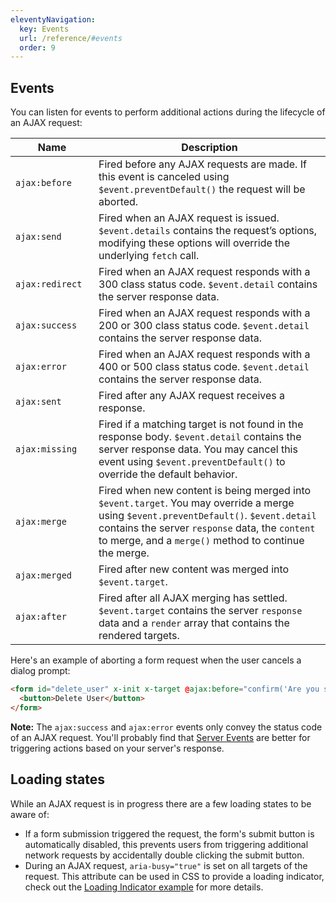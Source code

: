 ```yaml
---
eleventyNavigation:
  key: Events
  url: /reference/#events
  order: 9
---
```


## Events

You can listen for events to perform additional actions during the lifecycle of an AJAX request:

<div class="table">
<table>
  <thead>
    <th scope="col" width="117">Name</th>
    <th scope="col">Description</th>
  </thead>
  <tbody>
  <tr>
    <td><code>ajax:before</code></td>
    <td>Fired before any AJAX requests are made. If this event is canceled using <code>$event.preventDefault()</code> the request will be aborted.</td>
  </tr>
  <tr>
    <td><code>ajax:send</code></td>
    <td>Fired when an AJAX request is issued. <code>$event.details</code> contains the request’s options, modifying these options will override the underlying <code>fetch</code> call.</td>
  </tr>
    <tr>
    <td><code>ajax:redirect</code></td>
    <td>Fired when an AJAX request responds with a 300 class status code. <code>$event.detail</code> contains the server response data.</td>
  </tr>
  <tr>
    <td><code>ajax:success</code></td>
    <td>Fired when an AJAX request responds with a 200 or 300 class status code. <code>$event.detail</code> contains the server response data.</td>
  </tr>
  <tr>
    <td><code>ajax:error</code></td>
    <td>Fired when an AJAX request responds with a 400 or 500 class status code. <code>$event.detail</code> contains the server response data.</td>
  </tr>
  <tr>
    <td><code>ajax:sent</code></td>
    <td>Fired after any AJAX request receives a response.</td>
  </tr>
  <tr>
    <td><code>ajax:missing</code></td>
    <td>Fired if a matching target is not found in the response body. <code>$event.detail</code> contains the server response data. You may cancel this event using <code>$event.preventDefault()</code> to override the default behavior.</td>
  </tr>
  <tr>
    <td><code>ajax:merge</code></td>
    <td>Fired when new content is being merged into <code>$event.target</code>. You may override a merge using <code>$event.preventDefault()</code>. <code>$event.detail</code> contains the server <code>response</code> data, the <code>content</code> to merge, and a <code>merge()</code> method to continue the merge.</td>
  </tr>
  <tr>
    <td><code>ajax:merged</code></td>
    <td>Fired after new content was merged into <code>$event.target</code>.</td>
  </tr>
  <tr>
    <td><code>ajax:after</code></td>
    <td>Fired after all AJAX merging has settled. <code>$event.target</code> contains the server <code>response</code> data and a <code>render</code> array that contains the rendered targets.</td>
  </tr>
  </tbody>
</table>
</div>

Here's an example of aborting a form request when the user cancels a dialog prompt:

```html
<form id="delete_user" x-init x-target @ajax:before="confirm('Are you sure?') || $event.preventDefault()">
  <button>Delete User</button>
</form>
```

**Note:** The `ajax:success` and `ajax:error` events only convey the status code of an AJAX request. You'll probably find that [Server Events](/examples/server-events/) are better for triggering actions based on your server's response.

## Loading states

While an AJAX request is in progress there are a few loading states to be aware of:

  * If a form submission triggered the request, the form's submit button is automatically disabled, this prevents users from triggering additional network requests by accidentally double clicking the submit button.
  * During an AJAX request, `aria-busy="true"` is set on all targets of the request. This attribute can be used in CSS to provide a loading indicator, check out the [Loading Indicator example](/examples/loading) for more details.

